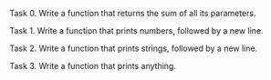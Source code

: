 Task 0. Write a function that returns the sum of all its parameters.

Task 1. Write a function that prints numbers, followed by a new line.

Task 2. Write a function that prints strings, followed by a new line.

Task 3. Write a function that prints anything.

